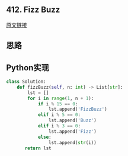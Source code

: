 ## 412. Fizz Buzz

[原文链接](https://leetcode-cn.com/problems/fizz-buzz/)

## 思路

## Python实现

```python
class Solution:
    def fizzBuzz(self, n: int) -> List[str]:
        lst = []
        for i in range(1, n + 1):
            if i % 15 == 0:
                lst.append('FizzBuzz')
            elif i % 5 == 0:
                lst.append('Buzz')
            elif i % 3 == 0:
                lst.append('Fizz')
            else:
                lst.append(str(i))
       return lst         
```

